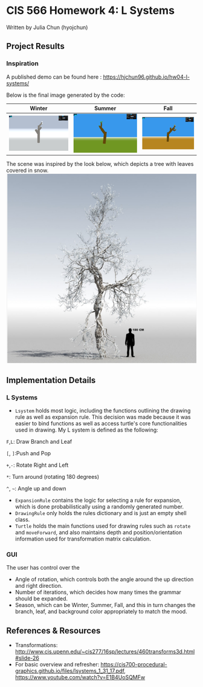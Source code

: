 CIS 566 Homework 4: L Systems
=====================================

Written by Julia Chun (hyojchun)

Project Results
----------------
### Inspiration

A published demo can be found here : https://hjchun96.github.io/hw04-l-systems/

Below is the final image generated by the code:


Winter   				 |  Summer     			| Fall    		 |
:-------------------:|:----------------------:|:-------------------:
![](Images/Winter.png)  |  ![](Images/Summer.png)|![](Images/Fall.png)|


The scene was inspired by the look below, which depicts a tree with leaves covered in snow.
![](Images/Inspiration.png)


Implementation Details
----------------------
### L Systems
* `Lsystem` holds most logic, including the functions outlining the drawing rule as well as expansion rule. This decision was made because
it was easier to bind functions as well as access turtle's core functionalities used in drawing. My L system is defined as the following:

`F`,`L`: Draw Branch and Leaf

`[`, `]`:Push and Pop

`+`,`-`: Rotate Right and Left

`*`: Turn around (rotating 180 degrees)

`^`, `~`: Angle up and down

* `ExpansionRule` contains the logic for selecting a rule for expansion, which is done probabilistically using a randomly generated number.
* `DrawingRule` only holds the rules dictionary and is just an empty shell class.
* `Turtle` holds the main functions used for drawing rules such as `rotate` and `moveForward`, and also maintains depth and position/orientation
information used for transformation matrix calculation.

### GUI
The user has control over the
* Angle of rotation, which controls both the angle around the up direction and right direction.
* Number of iterations, which decides how many times the grammar should be expanded.
* Season, which can be Winter, Summer, Fall, and this in turn changes the branch, leaf, and background color appropriately
to match the mood.

References & Resources
----------------------
* Transformations: http://www.cis.upenn.edu/~cis277/16sp/lectures/460transforms3d.html#slide-26
* For basic overview and refresher: https://cis700-procedural-graphics.github.io/files/lsystems_1_31_17.pdf, https://www.youtube.com/watch?v=E1B4UoSQMFw
